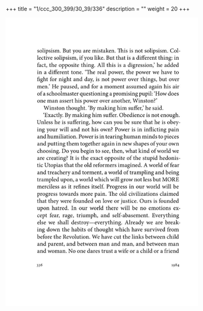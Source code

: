 +++
title = "1/ccc_300_399/30_39/336"
description = ""
weight = 20
+++

<img class="center-fit-jpg" src="/jpg_/out_jpg_1984__336.jpg" ></img>

